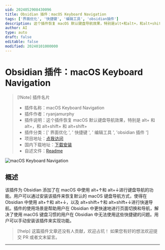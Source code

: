 ```yaml
---
uid: 2024052908430096
title: Obsidian 插件：macOS Keyboard Navigation
tags: ['界面优化', '快捷键', '编辑工具', 'obsidian插件']
description: 这个插件恢复 macOS 默认键盘导航效果，特别是alt+和alt+，和alt+shift+和alt+shift+
author: AI
type: auto
draft: false
editable: false
modified: 20240101000000
---
```


# Obsidian 插件：macOS Keyboard Navigation

> [!Note] 插件名片
> - 插件名称：macOS Keyboard Navigation
> - 插件作者：ryanjamurphy
> - 插件说明：这个插件恢复 macOS 默认键盘导航效果，特别是 alt+ 和 alt+，和 alt+shift+ 和 alt+shift+
> - 插件分类：[' 界面优化 ', ' 快捷键 ', ' 编辑工具 ', 'obsidian 插件 ']
> - 项目地址：[点我访问](https://github.com/ryanjamurphy/macOS-keyboard-nav-obsidian)
> - 国内下载地址：[下载安装](https://pkmer.cn/products/plugin/pluginMarket/?macOS-keyboard-nav-obsidian)
> - 自述文件：[Readme](https://ghproxy.net/https://raw.githubusercontent.com/ryanjamurphy/macOS-keyboard-nav-obsidian/master/README.md)

![macOS Keyboard Navigation](https://cdn.pkmer.cn/covers/macOS-keyboard-nav-obsidian.png!pkmer)

## 概述

该插件为 Obsidian 添加了在 macOS 中使用 alt+↑和 alt+↓进行键盘导航的功能。用户可以通过安装该插件来恢复默认的 macOS 键盘导航方式，使得在 Obsidian 中使用 alt+↑和 alt+↓，以及 alt+shift+↑和 alt+shift+↓进行快速导航。插件的使用场景是帮助用户在 Obsidian 中更快速地进行页面切换和导航，解决了使用 macOS 键盘习惯的用户在 Obsidian 中无法使用这些快捷键的问题。用户可以手动安装该插件来实现功能。

> [!help]
> 这篇插件文章还没有人贡献，欢迎占坑！
> 如果您有好的想法欢迎提交 PR 或者文末留言。

---




